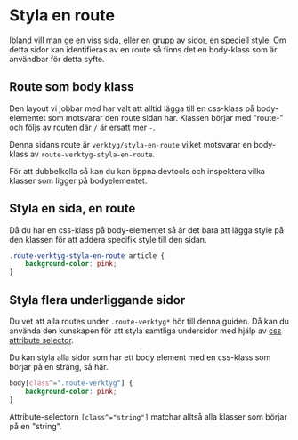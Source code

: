 Styla en route
=========================

Ibland vill man ge en viss sida, eller en grupp av sidor, en speciell style. Om detta sidor kan identifieras av en route så finns det en body-klass som är användbar för detta syfte.



Route som body klass
-------------------------

Den layout vi jobbar med har valt att alltid lägga till en css-klass på body-elementet som motsvarar den route sidan har. Klassen börjar med "route-" och följs av routen där `/` är ersatt mer `-`.

Denna sidans route är `verktyg/styla-en-route` vilket motsvarar en body-klass av `route-verktyg-styla-en-route`.

För att dubbelkolla så kan du kan öppna devtools och inspektera vilka klasser som ligger på bodyelementet.



Styla en sida, en route
-------------------------

Då du har en css-klass på body-elementet så är det bara att lägga style på den klassen för att addera specifik style till den sidan.

```css
.route-verktyg-styla-en-route article {
    background-color: pink;
}
```



Styla flera underliggande sidor
-------------------------

Du vet att alla routes under `.route-verktyg*` hör till denna guiden. Då kan du använda den kunskapen för att styla samtliga undersidor med hjälp av [css attribute selector](https://developer.mozilla.org/en-US/docs/Web/CSS/Attribute_selectors).

Du kan styla alla sidor som har ett body element med en css-klass som börjar på en sträng, så här.

```css
body[class^=".route-verktyg"] {
    background-color: pink;
}
```

Attribute-selectorn `[class^="string"]` matchar alltså alla klasser som börjar på en "string".
